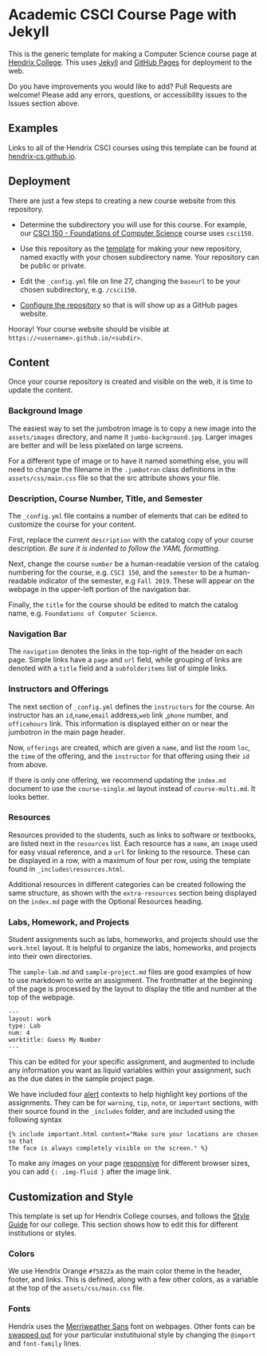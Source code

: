 # Academic CSCI Course Page with Jekyll

This is the generic template for making a Computer Science course page at [Hendrix College](http://hendrix.edu). This uses [Jekyll](https://jekyllrb.com/) and [GitHub Pages](https://pages.github.com/) for deployment to the web.

Do you have improvements you would like to add? Pull Requests are welcome! Please add any errors, questions, or accessibility issues to the Issues section above.

## Examples

Links to all of the Hendrix CSCI courses using this template can be found at [hendrix-cs.github.io](https://hendrix-cs.github.io/).

## Deployment

There are just a few steps to creating a new course website from this repository.

* Determine the subdirectory you will use for this course. For example, our [CSCI 150 - Foundations of Computer Science](http://hendrix-cs.github.io/csci150) course uses `csci150`.

* Use this repository as the [template](https://docs.github.com/en/repositories/creating-and-managing-repositories/creating-a-repository-from-a-template) for making your new repository, named exactly with your chosen subdirectory name. Your repository can be public or private.

* Edit the `_config.yml` file on line 27, changing the `baseurl` to be your chosen subdirectory, e.g. `/csci150`.

* [Configure the repository](https://docs.github.com/en/pages/getting-started-with-github-pages/configuring-a-publishing-source-for-your-github-pages-site) so that is will show up as a GitHub pages website. 

Hooray! Your course website should be visible at `https://<username>.github.io/<subdir>`.

## Content

Once your course repository is created and visible on the web, it is time to update the content.

### Background Image

The easiest way to set the jumbotron image is to copy a new image into the `assets/images` directory, and name it `jumbo-background.jpg`. Larger images are better and will be less pixelated on large screens.

For a different type of image or to have it named something else, you will need to change the filename in the `.jumbotron` class definitions in the `assets/css/main.css` file so that the src attribute shows your file.

### Description, Course Number, Title, and Semester

The `_config.yml` file contains a number of elements that can be edited to customize the course for your content.

First, replace the current `description` with the catalog copy of your course description. *Be sure it is indented to follow the YAML formatting.*

Next, change the course `number` be a human-readable version of the catalog numbering for the course, e.g. `CSCI 150`, and the `semester` to be a human-readable indicator of the semester, e.g `Fall 2019`. These will appear on the webpage in the upper-left portion of the navigation bar.

Finally, the `title` for the course should be edited to match the catalog name, e.g. `Foundations of Computer Science`.

### Navigation Bar

The `navigation` denotes the links in the top-right of the header on each page. Simple links have a `page` and `url` field, while grouping of links are denoted with a `title` field and a `subfolderitems` list of simple links.

### Instructors and Offerings

The next section of `_config.yml` defines the `instructors` for the course. An instructor has an `id`,`name`,`email` address,`web` link ,`phone` number, and `officehours` link. This information is displayed either on or near the jumbotron in the main page header.

Now, `offerings` are created, which are given a `name`, and list the room `loc`, the `time` of the offering, and the `instructor` for that offering using their `id` from above.

If there is only one offering, we recommend updating the `index.md` document to use the `course-single.md` layout instead of `course-multi.md`. It looks better.

### Resources

Resources provided to the students, such as links to software or textbooks, are listed next in the `resources` list. Each resource
has a `name`, an `image` used for easy visual reference, and a
`url` for linking to the resource. These can be displayed in a row, with a maximum of four per row, using
the template found in `_includes\resources.html`.

Additional resources in different categories can be created following the same structure, as shown with the `extra-resources` section being displayed on the `index.md` page with the Optional Resources heading.

### Labs, Homework, and Projects

Student assignments such as labs, homeworks, and projects should use the `work.html` layout. It is helpful to organize the labs, homeworks, and projects into their own directories.

The `sample-lab.md` and `sample-project.md` files are good examples of how to use markdown to write an assignment. The frontmatter at the beginning of the page is processed by the layout to display the title and number at the top of the webpage.

    ---
    layout: work
    type: Lab
    num: 4
    worktitle: Guess My Number
    ---

This can be edited for your specific assignment, and augmented to include any information you want as liquid variables within your assignment, such as the due dates in the sample project page.

We have included four [alert](https://getbootstrap.com/docs/4.0/components/alerts/) contexts to help highlight key portions of the assignments. They can be for `warning`, `tip`, `note`, or `important` sections, with their source found in the `_includes` folder, and are included using the following syntax

    {% include important.html content="Make sure your locations are chosen so that
    the face is always completely visible on the screen." %}

To make any images on your page [responsive](https://getbootstrap.com/docs/5.0/content/images/) for different browser sizes, you can add `{: .img-fluid }` after the image link.

## Customization and Style

This template is set up for Hendrix College courses, and follows the [Style Guide](https://www.hendrix.edu/WorkArea/DownloadAsset.aspx?id=86641) for our college. This section shows how to edit this for different institutions or styles.

### Colors

We use Hendrix Orange `#f5822a` as the main color theme in the header, footer, and links. This is defined, along with a few other colors, as a variable at the top of the `assets/css/main.css` file.

### Fonts

Hendrix uses the [Merriweather Sans](https://fonts.google.com/specimen/Merriweather+Sans) font on webpages. Other fonts can be [swapped out](https://stackoverflow.com/questions/14676613/how-to-import-google-web-font-in-css-file) for your particular instutituional style by changing the `@import` and `font-family` lines.
